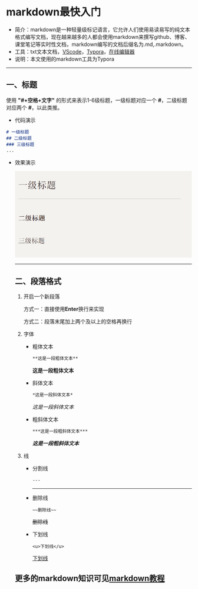 # markdown最快入门

* 简介：markdown是一种轻量级标记语言，它允许人们使用易读易写的纯文本格式编写文档，现在越来越多的人都会使用markdown来撰写github、博客、课堂笔记等实时性文档，markdown编写的文档后缀名为.md,.markdown。
* 工具：txt文本文档，[VScode](https://code.visualstudio.com/)，[Typora](https://www.typora.io/)，[在线编辑器](https://c.runoob.com/front-end/712)
* 说明：本文使用的markdown工具为Typora

---

## 一、标题

使用 **"#+空格+文字"** 的形式来表示1-6级标题，一级标题对应一个 **#**，二级标题对应两个 **#**，以此类推。

* 代码演示

```markdown
# 一级标题
## 二级标题
### 三级标题
...
```

* 效果演示

  ![标题效果展示](标题.png '标题效果展示')

  ---

  ## 二、段落格式

  1. 开启一个新段落

     方式一：直接使用**Enter**换行来实现

     方式二：段落末尾加上两个及以上的空格再换行

  2. 字体

     * 粗体文本

       ```markdown
       **这是一段粗体文本**
       ```

       **这是一段粗体文本**

     * 斜体文本

       ```txt
       *这是一段斜体文本*
       ```

       *这是一段斜体文本*

     * 粗斜体文本

       ```txt
       ***这是一段粗斜体文本***
       ```

       ***这是一段粗斜体文本***

  3. 线

     * 分割线

       ```txt
       ---
       ```

       ---

       

     * 删除线

       ```
       ~~删除线~~
       ```

       ~~删除线~~

     * 下划线

       ~~~
       <u>下划线</u>
       ~~~

       <u>下划线</u>

  

  

  ## 更多的markdown知识可见[markdown教程](https://www.runoob.com/markdown/md-tutorial.html)

  

  

  

  

  

  

  

  









